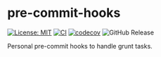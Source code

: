 # pre-commit-hooks

[![License: MIT](https://img.shields.io/badge/License-MIT-yellow.svg)](https://opensource.org/licenses/MIT)
[![CI](https://github.com/lasuillard/pre-commit-hooks/actions/workflows/ci.yaml/badge.svg)](https://github.com/lasuillard/pre-commit-hooks/actions/workflows/ci.yaml)
[![codecov](https://codecov.io/gh/lasuillard/pre-commit-hooks/graph/badge.svg?token=I646XXfAud)](https://codecov.io/gh/lasuillard/pre-commit-hooks)
![GitHub Release](https://img.shields.io/github/v/release/lasuillard/pre-commit-hooks)

Personal pre-commit hooks to handle grunt tasks.
